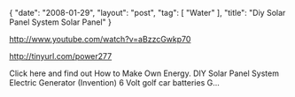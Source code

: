 {
   "date": "2008-01-29",
   "layout": "post",
   "tag": [
      "Water"
   ],
   "title": "Diy Solar Panel System Solar Panel"
}

http://www.youtube.com/watch?v=aBzzcGwkp70  

http://tinyurl.com/power277

 Click here and find out How to Make Own Energy. DIY Solar Panel System Electric Generator (Invention) 6 Volt golf car batteries G...